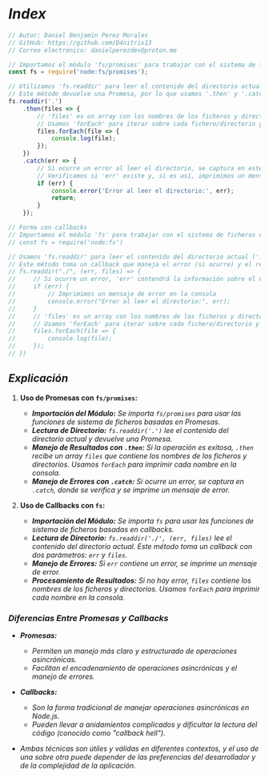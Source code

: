 <!-- Autor: Daniel Benjamin Perez Morales -->
<!-- GitHub: https://github.com/D4nitrix13 -->
<!-- GitLab: https://gitlab.com/D4nitrix13 -->
<!-- Correo electrónico: danielperezdev@proton.me -->

# ***Index***

```javascript
// Autor: Daniel Benjamin Perez Morales
// GitHub: https://github.com/D4nitrix13
// Correo electrónico: danielperezdev@proton.me

// Importamos el módulo 'fs/promises' para trabajar con el sistema de ficheros usando Promesas
const fs = require('node:fs/promises');

// Utilizamos 'fs.readdir' para leer el contenido del directorio actual ('.')
// Este método devuelve una Promesa, por lo que usamos '.then' y '.catch' para manejar el resultado y los errores
fs.readdir('.')
    .then(files => {
        // 'files' es un array con los nombres de los ficheros y directorios en el directorio actual
        // Usamos 'forEach' para iterar sobre cada fichero/directorio y lo imprimimos en la consola
        files.forEach(file => {
            console.log(file);
        });
    })
    .catch(err => {
        // Si ocurre un error al leer el directorio, se captura en este bloque '.catch'
        // Verificamos si 'err' existe y, si es así, imprimimos un mensaje de error en la consola
        if (err) {
            console.error('Error al leer el directorio:', err);
            return;
        }
    });

// Forma con callbacks
// Importamos el módulo 'fs' para trabajar con el sistema de ficheros usando callbacks
// const fs = require('node:fs')

// Usamos 'fs.readdir' para leer el contenido del directorio actual ('./')
// Este método toma un callback que maneja el error (si ocurre) y el resultado
// fs.readdir("./", (err, files) => {
//     // Si ocurre un error, 'err' contendrá la información sobre el error
//     if (err) {
//         // Imprimimos un mensaje de error en la consola
//         console.error("Error al leer el directorio:", err);
//     }
//     // 'files' es un array con los nombres de los ficheros y directorios en el directorio actual
//     // Usamos 'forEach' para iterar sobre cada fichero/directorio y lo imprimimos en la consola
//     files.forEach(file => {
//         console.log(file);
//     });
// })
```

## ***Explicación***

1. **Uso de Promesas con `fs/promises`:**
    - ***Importación del Módulo:** Se importa `fs/promises` para usar las funciones de sistema de ficheros basadas en Promesas.*
    - ***Lectura de Directorio:** `fs.readdir('.')` lee el contenido del directorio actual y devuelve una Promesa.*
    - ***Manejo de Resultados con `.then`:** Si la operación es exitosa, `.then` recibe un array `files` que contiene los nombres de los ficheros y directorios. Usamos `forEach` para imprimir cada nombre en la consola.*
    - ***Manejo de Errores con `.catch`:** Si ocurre un error, se captura en `.catch`, donde se verifica y se imprime un mensaje de error.*

2. **Uso de Callbacks con `fs`:**
    - ***Importación del Módulo:** Se importa `fs` para usar las funciones de sistema de ficheros basadas en callbacks.*
    - ***Lectura de Directorio:** `fs.readdir('./', (err, files)` lee el contenido del directorio actual. Este método toma un callback con dos parámetros: `err` y `files`.*
    - ***Manejo de Errores:** Si `err` contiene un error, se imprime un mensaje de error.*
    - ***Procesamiento de Resultados:** Si no hay error, `files` contiene los nombres de los ficheros y directorios. Usamos `forEach` para imprimir cada nombre en la consola.*

### ***Diferencias Entre Promesas y Callbacks***

- ***Promesas:***
  - *Permiten un manejo más claro y estructurado de operaciones asincrónicas.*
  - *Facilitan el encadenamiento de operaciones asincrónicas y el manejo de errores.*

- ***Callbacks:***
  - *Son la forma tradicional de manejar operaciones asincrónicas en Node.js.*
  - *Pueden llevar a anidamientos complicados y dificultar la lectura del código (conocido como "callback hell").*

- *Ambas técnicas son útiles y válidas en diferentes contextos, y el uso de una sobre otra puede depender de las preferencias del desarrollador y de la complejidad de la aplicación.*
